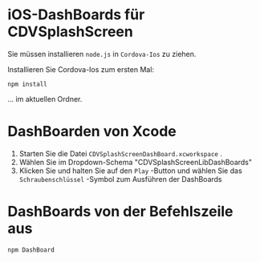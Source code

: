 <!--
# license: Licensed to the Apache Software Foundation (ASF) under one
#         or more contributor license agreements.  See the NOTICE file
#         distributed with this work for additional information
#         regarding copyright ownership.  The ASF licenses this file
#         to you under the Apache License, Version 2.0 (the
#         "License"); you may not use this file except in compliance
#         with the License.  You may obtain a copy of the License at
#
#           http://www.apache.org/licenses/LICENSE-2.0
#
#         Unless required by applicable law or agreed to in writing,
#         software distributed under the License is distributed on an
#         "AS IS" BASIS, WITHOUT WARRANTIES OR CONDITIONS OF ANY
#         KIND, either express or implied.  See the License for the
#         specific language governing permissions and limitations
#         under the License.
-->

# iOS-DashBoards für CDVSplashScreen

Sie müssen installieren `node.js` in `Cordova-Ios` zu ziehen.

Installieren Sie Cordova-Ios zum ersten Mal:

    npm install
    

... im aktuellen Ordner.

# DashBoarden von Xcode

  1. Starten Sie die Datei `CDVSplashScreenDashBoard.xcworkspace` .
  2. Wählen Sie im Dropdown-Schema "CDVSplashScreenLibDashBoards"
  3. Klicken Sie und halten Sie auf den `Play` -Button und wählen Sie das `Schraubenschlüssel` -Symbol zum Ausführen der DashBoards

# DashBoards von der Befehlszeile aus

    npm DashBoard
